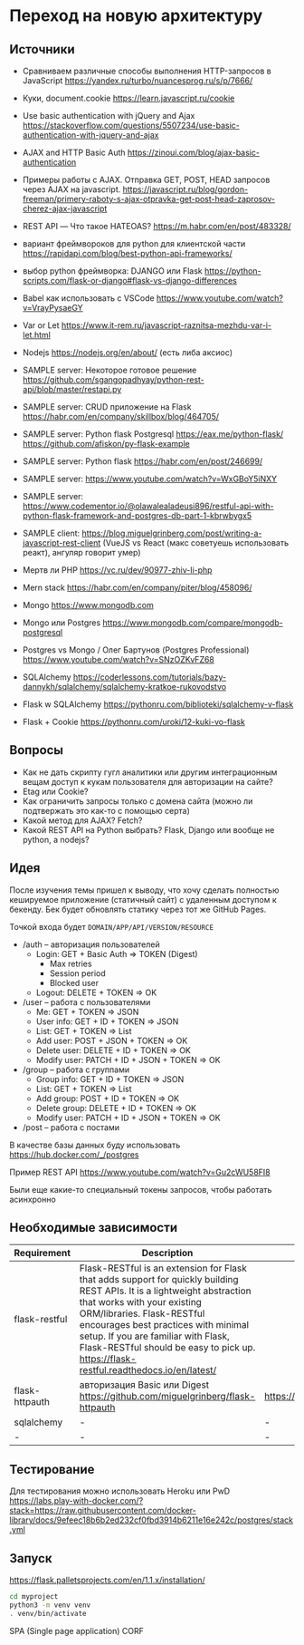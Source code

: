 # Переход на новую архитектуру

## Источники

* Сравниваем различные способы выполнения HTTP-запросов в JavaScript https://yandex.ru/turbo/nuancesprog.ru/s/p/7666/
* Куки, document.cookie https://learn.javascript.ru/cookie

* Use basic authentication with jQuery and Ajax https://stackoverflow.com/questions/5507234/use-basic-authentication-with-jquery-and-ajax
* AJAX and HTTP Basic Auth https://zinoui.com/blog/ajax-basic-authentication
* Примеры работы с AJAX. Отправка GET, POST, HEAD запросов через AJAX на javascript. https://javascript.ru/blog/gordon-freeman/primery-raboty-s-ajax-otpravka-get-post-head-zaprosov-cherez-ajax-javascript

* REST API — Что такое HATEOAS? https://m.habr.com/en/post/483328/
* вариант фреймвороков для python для клиентской части https://rapidapi.com/blog/best-python-api-frameworks/
* выбор python фреймворка: DJANGO или Flask https://python-scripts.com/flask-or-django#flask-vs-django-differences
* Babel как использовать с VSCode https://www.youtube.com/watch?v=VrayPysaeGY

* Var or Let https://www.it-rem.ru/javascript-raznitsa-mezhdu-var-i-let.html
* Nodejs https://nodejs.org/en/about/ (есть либа аксиос)

* SAMPLE server: Некоторое готовое решение https://github.com/sgangopadhyay/python-rest-api/blob/master/restapi.py
* SAMPLE server: CRUD приложение на Flask https://habr.com/en/company/skillbox/blog/464705/
* SAMPLE server: Python flask Postgresql https://eax.me/python-flask/ https://github.com/afiskon/py-flask-example
* SAMPLE server: Python flask https://habr.com/en/post/246699/
* SAMPLE server: https://www.youtube.com/watch?v=WxGBoY5iNXY
* SAMPLE server: https://www.codementor.io/@olawalealadeusi896/restful-api-with-python-flask-framework-and-postgres-db-part-1-kbrwbygx5

* SAMPLE client: https://blog.miguelgrinberg.com/post/writing-a-javascript-rest-client (VueJS vs React (макс советуешь использовать реакт), ангуляр говорит умер)

* Мертв ли PHP https://vc.ru/dev/90977-zhiv-li-php

* Mern stack https://habr.com/en/company/piter/blog/458096/
* Mongo https://www.mongodb.com

* Mongo или Postgres https://www.mongodb.com/compare/mongodb-postgresql
* Postgres vs Mongo / Олег Бартунов (Postgres Professional) https://www.youtube.com/watch?v=SNzOZKvFZ68

* SQLAlchemy https://coderlessons.com/tutorials/bazy-dannykh/sqlalchemy/sqlalchemy-kratkoe-rukovodstvo
* Flask w SQLAlchemy https://pythonru.com/biblioteki/sqlalchemy-v-flask

* Flask + Cookie https://pythonru.com/uroki/12-kuki-vo-flask

## Вопросы

* Как не дать скрипту гугл аналитики или другим интеграционным вещам доступ к кукам пользователя для авторизации на сайте?
* Etag или Cookie?
* Как ограничить запросы только с домена сайта (можно ли подтвержать это как-то с помощью серта)
* Какой метод для AJAX? Fetch?
* Какой REST API на Python выбрать? Flask, Django или вообще не python, а nodejs?

## Идея

После изучения темы пришел к выводу, что хочу сделать полностью кешируемое приложение (статичный сайт) с удаленным доступом к бекенду. Бек будет обновлять статику через тот же GitHub Pages.

Точкой входа будет `DOMAIN/APP/API/VERSION/RESOURCE`

* /auth – авторизация пользователей
  * Login: GET + Basic Auth => TOKEN (Digest)
    * Max retries
    * Session period
    * Blocked user
  * Logout: DELETE + TOKEN => OK
* /user – работа с пользователями
  * Me: GET + TOKEN => JSON
  * User info: GET + ID + TOKEN => JSON
  * List: GET + TOKEN => List
  * Add user: POST + JSON + TOKEN => OK
  * Delete user: DELETE + ID + TOKEN => OK
  * Modify user: PATCH + ID + JSON + TOKEN => OK
* /group – работа с группами
  * Group info: GET + ID + TOKEN => JSON
  * List: GET + TOKEN => List
  * Add group: POST + ID + TOKEN => OK
  * Delete group: DELETE + ID + TOKEN => OK
  * Modify user: PATCH + ID + JSON + TOKEN => OK
* /post – работа с постами

В качестве базы данных буду использовать https://hub.docker.com/_/postgres

Пример REST API https://www.youtube.com/watch?v=Gu2cWU58FI8

Были еще какие-то специальный токены запросов, чтобы работать асинхронно

## Необходимые зависимости

|Requirement|Description|Source|
|-|-|-|
|flask-restful|Flask-RESTful is an extension for Flask that adds support for quickly building REST APIs. It is a lightweight abstraction that works with your existing ORM/libraries. Flask-RESTful encourages best practices with minimal setup. If you are familiar with Flask, Flask-RESTful should be easy to pick up. https://flask-restful.readthedocs.io/en/latest/||
|flask-httpauth|авторизация Basic или Digest https://github.com/miguelgrinberg/flask-httpauth|https://habr.com/en/post/246699/|
|sqlalchemy|-|-|
|-|-|-|

## Тестирование

Для тестирования можно использовать Heroku или PwD
https://labs.play-with-docker.com/?stack=https://raw.githubusercontent.com/docker-library/docs/9efeec18b6b2ed232cf0fbd3914b6211e16e242c/postgres/stack.yml

## Запуск

https://flask.palletsprojects.com/en/1.1.x/installation/

```bash
cd myproject
python3 -m venv venv
. venv/bin/activate
```

SPA (Single page application)
CORF
